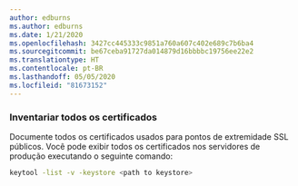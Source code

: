 ```yaml
---
author: edburns
ms.author: edburns
ms.date: 1/21/2020
ms.openlocfilehash: 3427cc445333c9851a760a607c402e689c7b6ba4
ms.sourcegitcommit: be67ceba91727da014879d16bbbbc19756ee22e2
ms.translationtype: HT
ms.contentlocale: pt-BR
ms.lasthandoff: 05/05/2020
ms.locfileid: "81673152"
---
```

### <a name="inventory-all-certificates"></a>Inventariar todos os certificados

Documente todos os certificados usados para pontos de extremidade SSL públicos. Você pode exibir todos os certificados nos servidores de produção executando o seguinte comando:

```bash
keytool -list -v -keystore <path to keystore>
```
